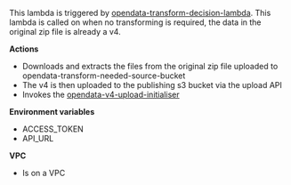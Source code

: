 This lambda is triggered by [opendata-transform-decision-lambda](https://github.com/ONS-OpenData/dp-opendata-upload/blob/main/opendata-transform-decision-lambda/README.md). This lambda is called on when no transforming is required, the data in the original zip file is already a v4.

**Actions**
- Downloads and extracts the files from the original zip file uploaded to opendata-transform-needed-source-bucket
- The v4 is then uploaded to the publishing s3 bucket via the upload API
- Invokes the [opendata-v4-upload-initialiser](https://github.com/ONS-OpenData/dp-opendata-upload/blob/main/opendata-v4-upload-initialiser/README.md)

**Environment variables**
- ACCESS_TOKEN 
- API_URL

**VPC**
- Is on a VPC
